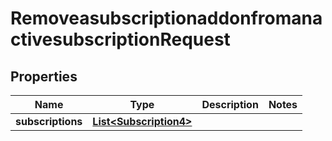 

# RemoveasubscriptionaddonfromanactivesubscriptionRequest


## Properties

| Name | Type | Description | Notes |
|------------ | ------------- | ------------- | -------------|
|**subscriptions** | [**List&lt;Subscription4&gt;**](Subscription4.md) |  |  |



